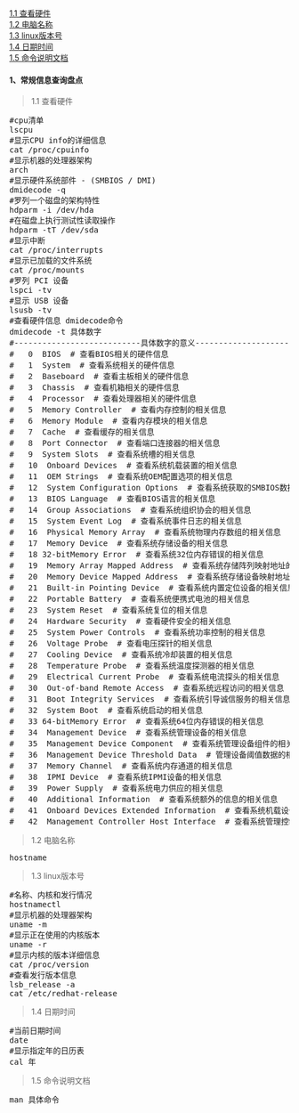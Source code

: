 <div class="mapInPage">
<a href="#anchor1">1.1 查看硬件</a><br/>
<a href="#anchor2">1.2 电脑名称</a><br/>
<a href="#anchor3">1.3 linux版本号</a><br/>
<a href="#anchor4">1.4 日期时间</a><br/>
<a href="#anchor5">1.5 命令说明文档</a><br/>
</div>

#### 1、常规信息查询盘点
>1.1 查看硬件<label id="anchor1"></label>
<pre class="prettyprint lang-s">
#cpu清单
lscpu
#显示CPU info的详细信息 
cat /proc/cpuinfo 
#显示机器的处理器架构
arch
#显示硬件系统部件 - (SMBIOS / DMI) 
dmidecode -q 
#罗列一个磁盘的架构特性
hdparm -i /dev/hda 
#在磁盘上执行测试性读取操作 
hdparm -tT /dev/sda 
#显示中断 
cat /proc/interrupts 
#显示已加载的文件系统 
cat /proc/mounts
#罗列 PCI 设备 
lspci -tv
#显示 USB 设备
lsusb -tv
#查看硬件信息 dmidecode命令
dmidecode -t 具体数字
#---------------------------具体数字的意义----------------------------
#	0  BIOS  # 查看BIOS相关的硬件信息
#	1  System  # 查看系统相关的硬件信息
#	2  Baseboard  # 查看主板相关的硬件信息
#	3  Chassis  # 查看机箱相关的硬件信息
#	4  Processor  # 查看处理器相关的硬件信息
#	5  Memory Controller  # 查看内存控制的相关信息
#	6  Memory Module  # 查看内存模块的相关信息
#	7  Cache  # 查看缓存的相关信息
#	8  Port Connector  # 查看端口连接器的相关信息
#	9  System Slots  # 查看系统槽的相关信息
#	10  Onboard Devices  # 查看系统机载装置的相关信息
#	11  OEM Strings  # 查看系统OEM配置选项的相关信息
#	12  System Configuration Options  # 查看系统获取的SMBIOS数据的相关信息
#	13  BIOS Language  # 查看BIOS语言的相关信息
#	14  Group Associations  # 查看系统组织协会的相关信息
#	15  System Event Log  # 查看系统事件日志的相关信息
#	16  Physical Memory Array  # 查看系统物理内存数组的相关信息
#	17  Memory Device  # 查看系统存储设备的相关信息
#	18 32-bitMemory Error  # 查看系统32位内存错误的相关信息
#	19  Memory Array Mapped Address  # 查看系统存储阵列映射地址的相关信息
#	20  Memory Device Mapped Address  # 查看系统存储设备映射地址的相关信息
#	21  Built-in Pointing Device  # 查看系统内置定位设备的相关信息
#	22  Portable Battery  # 查看系统便携式电池的相关信息
#	23  System Reset  # 查看系统复位的相关信息
#	24  Hardware Security  # 查看硬件安全的相关信息
#	25  System Power Controls  # 查看系统功率控制的相关信息
#	26  Voltage Probe  # 查看电压探针的相关信息
#	27  Cooling Device  # 查看系统冷却装置的相关信息
#	28  Temperature Probe  # 查看系统温度探测器的相关信息
#	29  Electrical Current Probe  # 查看系统电流探头的相关信息
#	30  Out-of-band Remote Access  # 查看系统远程访问的相关信息
#	31  Boot Integrity Services  # 查看系统引导诚信服务的相关信息
#	32  System Boot  # 查看系统启动的相关信息
#	33 64-bitMemory Error  # 查看系统64位内存错误的相关信息
#	34  Management Device  # 查看系统管理设备的相关信息
#	35  Management Device Component  # 查看系统管理设备组件的相关信息
#	36  Management Device Threshold Data  # 管理设备阈值数据的相关信息
#	37  Memory Channel  # 查看系统内存通道的相关信息
#	38  IPMI Device  # 查看系统IPMI设备的相关信息
#	39  Power Supply  # 查看系统电力供应的相关信息
#	40  Additional Information  # 查看系统额外的信息的相关信息
#	41  Onboard Devices Extended Information  # 查看系统机载设备扩展信息的相关信息
#	42  Management Controller Host Interface  # 查看系统管理控制器主机接口的相关信息
</pre>
>1.2 电脑名称<label id="anchor2"></label>
<pre class="prettyprint lang-s">
hostname
</pre>
>1.3 linux版本号<label id="anchor3"></label>
<pre class="prettyprint lang-s">
#名称、内核和发行情况
hostnamectl
#显示机器的处理器架构
uname -m 
#显示正在使用的内核版本 
uname -r 
#显示内核的版本详细信息
cat /proc/version
#查看发行版本信息
lsb_release -a
cat /etc/redhat-release
</pre>
>1.4 日期时间<label id="anchor4"></label>
<pre class="prettyprint lang-s">
#当前日期时间
date 
#显示指定年的日历表 
cal 年
</pre>
>1.5 命令说明文档<label id="anchor5"></label>
<pre class="prettyprint lang-s">
man 具体命令
</pre>
